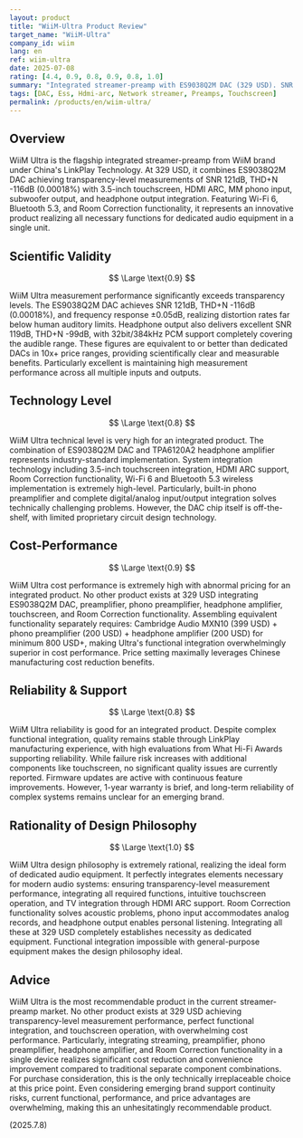 ```yaml
---
layout: product
title: "WiiM-Ultra Product Review"
target_name: "WiiM-Ultra"
company_id: wiim
lang: en
ref: wiim-ultra
date: 2025-07-08
rating: [4.4, 0.9, 0.8, 0.9, 0.8, 1.0]
summary: "Integrated streamer-preamp with ES9038Q2M DAC (329 USD). SNR 121dB, THD+N -116dB, 3.5-inch touchscreen, HDMI ARC, phono input. Perfect functional integration and transparency-level measurements as dedicated equipment."
tags: [DAC, Ess, Hdmi-arc, Network streamer, Preamps, Touchscreen]
permalink: /products/en/wiim-ultra/
---
```

## Overview

WiiM Ultra is the flagship integrated streamer-preamp from WiiM brand under China's LinkPlay Technology. At 329 USD, it combines ES9038Q2M DAC achieving transparency-level measurements of SNR 121dB, THD+N -116dB (0.00018%) with 3.5-inch touchscreen, HDMI ARC, MM phono input, subwoofer output, and headphone output integration. Featuring Wi-Fi 6, Bluetooth 5.3, and Room Correction functionality, it represents an innovative product realizing all necessary functions for dedicated audio equipment in a single unit.

## Scientific Validity

$$ \Large \text{0.9} $$

WiiM Ultra measurement performance significantly exceeds transparency levels. The ES9038Q2M DAC achieves SNR 121dB, THD+N -116dB (0.00018%), and frequency response ±0.05dB, realizing distortion rates far below human auditory limits. Headphone output also delivers excellent SNR 119dB, THD+N -99dB, with 32bit/384kHz PCM support completely covering the audible range. These figures are equivalent to or better than dedicated DACs in 10x+ price ranges, providing scientifically clear and measurable benefits. Particularly excellent is maintaining high measurement performance across all multiple inputs and outputs.

## Technology Level

$$ \Large \text{0.8} $$

WiiM Ultra technical level is very high for an integrated product. The combination of ES9038Q2M DAC and TPA6120A2 headphone amplifier represents industry-standard implementation. System integration technology including 3.5-inch touchscreen integration, HDMI ARC support, Room Correction functionality, Wi-Fi 6 and Bluetooth 5.3 wireless implementation is extremely high-level. Particularly, built-in phono preamplifier and complete digital/analog input/output integration solves technically challenging problems. However, the DAC chip itself is off-the-shelf, with limited proprietary circuit design technology.

## Cost-Performance

$$ \Large \text{0.9} $$

WiiM Ultra cost performance is extremely high with abnormal pricing for an integrated product. No other product exists at 329 USD integrating ES9038Q2M DAC, preamplifier, phono preamplifier, headphone amplifier, touchscreen, and Room Correction functionality. Assembling equivalent functionality separately requires: Cambridge Audio MXN10 (399 USD) + phono preamplifier (200 USD) + headphone amplifier (200 USD) for minimum 800 USD+, making Ultra's functional integration overwhelmingly superior in cost performance. Price setting maximally leverages Chinese manufacturing cost reduction benefits.

## Reliability & Support

$$ \Large \text{0.8} $$

WiiM Ultra reliability is good for an integrated product. Despite complex functional integration, quality remains stable through LinkPlay manufacturing experience, with high evaluations from What Hi-Fi Awards supporting reliability. While failure risk increases with additional components like touchscreen, no significant quality issues are currently reported. Firmware updates are active with continuous feature improvements. However, 1-year warranty is brief, and long-term reliability of complex systems remains unclear for an emerging brand.

## Rationality of Design Philosophy

$$ \Large \text{1.0} $$

WiiM Ultra design philosophy is extremely rational, realizing the ideal form of dedicated audio equipment. It perfectly integrates elements necessary for modern audio systems: ensuring transparency-level measurement performance, integrating all required functions, intuitive touchscreen operation, and TV integration through HDMI ARC support. Room Correction functionality solves acoustic problems, phono input accommodates analog records, and headphone output enables personal listening. Integrating all these at 329 USD completely establishes necessity as dedicated equipment. Functional integration impossible with general-purpose equipment makes the design philosophy ideal.

## Advice

WiiM Ultra is the most recommendable product in the current streamer-preamp market. No other product exists at 329 USD achieving transparency-level measurement performance, perfect functional integration, and touchscreen operation, with overwhelming cost performance. Particularly, integrating streaming, preamplifier, phono preamplifier, headphone amplifier, and Room Correction functionality in a single device realizes significant cost reduction and convenience improvement compared to traditional separate component combinations. For purchase consideration, this is the only technically irreplaceable choice at this price point. Even considering emerging brand support continuity risks, current functional, performance, and price advantages are overwhelming, making this an unhesitatingly recommendable product.

(2025.7.8)